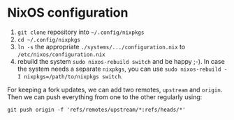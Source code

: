 # NixOS configuration 

1. `git clone` repository into `~/.config/nixpkgs`
1. `cd ~/.config/nixpkgs`
1. `ln -s` the appropriate `./systems/.../configuration.nix` to `/etc/nixos/configuration.nix`
1. rebuild the system `sudo nixos-rebuild switch` and be happy ;-).
   In case the system needs a separate `nixpkgs`, you can use `sudo nixos-rebuild -I nixpkgs=/path/to/nixpkgs switch`.


For keeping a fork updates, we can add two remotes, `upstream` and `origin`. Then we can push everything from one to the other regularly using:

`git push origin -f 'refs/remotes/upstream/*:refs/heads/*'`